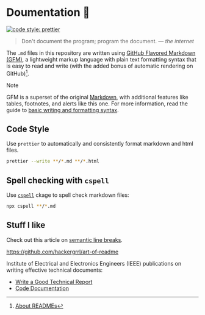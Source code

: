 # Doumentation 📝

[![code style: prettier](https://img.shields.io/badge/code_style-prettier-ff69b4.svg?style=flat-square)](https://github.com/prettier/prettier)

> Don't document the program; program the document. — _the internet_

The `.md` files in this repository are written using
[GitHub Flavored Markdown \(GFM\)](https://github.github.com/gfm/),
a lightweight markup language with plain text formatting syntax that
is easy to read and write (with the added bonus of automatic rendering on GitHub)[^1].
[^1]: [About READMEs](https://docs.github.com/en/repositories/managing-your-repositorys-settings-and-features/customizing-your-repository/about-readmes)

> [!NOTE]
> GFM is a superset of the original [Markdown](https://daringfireball.net/projects/markdown/syntax),
> with additional features like tables, footnotes, and alerts like this one.
> For more information, read the guide to [basic writing and formatting syntax](https://docs.github.com/en/github/writing-on-github/basic-writing-and-formatting-syntax).

## Code Style

Use `prettier` to automatically and consistently format markdown and html files.

```sh
prettier --write **/*.md **/*.html
```

## Spell checking with `cspell`

Use [`cspell`](https://cspell.org/) ckage to spell check markdown files:

```sh
npx cspell **/*.md
```

## Stuff I like

Check out this article on [semantic line breaks](https://sembr.org/).

https://github.com/hackergrrl/art-of-readme

Institute of Electrical and Electronics Engineers (IEEE)
publications on writing effective technical documents:

- [Write a Good Technical Report](https://ieeexplore.ieee.org/document/6448763)
- [Code Documentation](https://ieeexplore.ieee.org/abstract/document/5484109)
